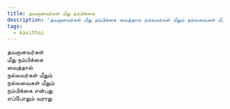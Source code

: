 ```yaml
---
title: தவறானவர்கள் மீது நம்பிக்கை
description: 'தவறானவர்கள் மீது நம்பிக்கை வைத்தால் நல்லவர்கள் மீதும் நல்லவைகள் மீதும்.'
tags:
  - kavithai
---
```


தவறானவர்கள்  
மீது நம்பிக்கை  
வைத்தால்  
நல்லவர்கள் மீதும்  
நல்லவைகள் மீதும்  
நம்பிக்கை என்பது  
எப்போதும் வராது
